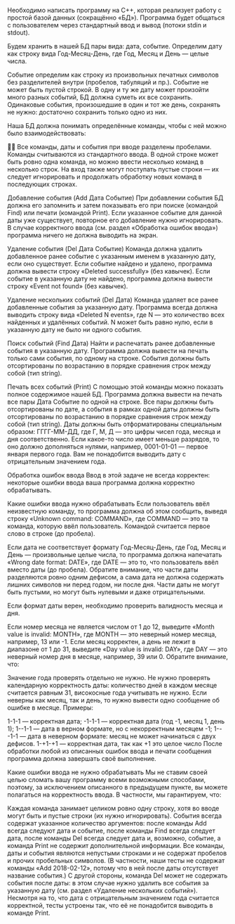 Необходимо написать программу на С++, которая реализует работу с простой базой данных (сокращённо «БД»). Программа будет общаться с пользователем через стандартный ввод и вывод (потоки stdin и stdout).

Будем хранить в нашей БД пары вида: дата, событие. Определим дату как строку вида Год-Месяц-День, где Год, Месяц и День — целые числа.

Событие определим как строку из произвольных печатных символов без разделителей внутри (пробелов, табуляций и пр.). Событие не может быть пустой строкой. В одну и ту же дату может произойти много разных событий, БД должна суметь их все сохранить. Одинаковые события, произошедшие в один и тот же день, сохранять не нужно: достаточно сохранить только одно из них.

Наша БД должна понимать определённые команды, чтобы с ней можно было взаимодействовать:


Все команды, даты и события при вводе разделены пробелами. Команды считываются из стандартного ввода. В одной строке может быть ровно одна команда, но можно ввести несколько команд в несколько строк. На вход также могут поступать пустые строки — их следует игнорировать и продолжать обработку новых команд в последующих строках.

Добавление события (Add Дата Событие)
При добавлении события БД должна его запомнить и затем показывать его при поиске (командой Find) или печати (командой Print). Если указанное событие для данной даты уже существует, повторное его добавление нужно игнорировать. В случае корректного ввода (см. раздел «Обработка ошибок ввода») программа ничего не должна выводить на экран.

Удаление события (Del Дата Событие)
Команда должна удалить добавленное ранее событие с указанным именем в указанную дату, если оно существует. Если событие найдено и удалено, программа должна вывести строку «Deleted successfully» (без кавычек). Если событие в указанную дату не найдено, программа должна вывести строку «Event not found» (без кавычек).

Удаление нескольких событий (Del Дата)
Команда удаляет все ранее добавленные события за указанную дату. Программа всегда должна выводить строку вида «Deleted N events», где N — это количество всех найденных и удалённых событий. N может быть равно нулю, если в указанную дату не было ни одного события.

Поиск событий (Find Дата)
Найти и распечатать ранее добавленные события в указанную дату. Программа должна вывести на печать только сами события, по одному на строке. События должны быть отсортированы по возрастанию в порядке сравнения строк между собой (тип string).

Печать всех событий (Print)
С помощью этой команды можно показать полное содержимое нашей БД. Программа должна вывести на печать все пары Дата Событие по одной на строке. Все пары должны быть отсортированы по дате, а события в рамках одной даты должны быть отсортированы по возрастанию в порядке сравнения строк между собой (тип string). Даты должны быть отформатированы специальным образом: ГГГГ-ММ-ДД, где Г, М, Д — это цифры чисел года, месяца и дня соответственно. Если какое-то число имеет меньше разрядов, то оно должно дополняться нулями, например, 0001-01-01 — первое января первого года. Вам не понадобится выводить дату с отрицательным значением года.

Обработка ошибок ввода
Ввод в этой задаче не всегда корректен: некоторые ошибки ввода ваша программа должна корректно обрабатывать.

Какие ошибки ввода нужно обрабатывать
Если пользователь ввёл неизвестную команду, то программа должна об этом сообщить, выведя строку «Unknown command: COMMAND», где COMMAND — это та команда, которую ввёл пользователь. Командой считается первое слово в строке (до пробела).

Если дата не соответствует формату Год-Месяц-День, где Год, Месяц и День — произвольные целые числа, то программа должна напечатать «Wrong date format: DATE», где DATE — это то, что пользователь ввёл вместо даты (до пробела). Обратите внимание, что части даты разделяются ровно одним дефисом, а сама дата не должна содержать лишних символов ни перед годом, ни после дня. Части даты не могут быть пустыми, но могут быть нулевыми и даже отрицательными.

Если формат даты верен, необходимо проверить валидность месяца и дня.

Если номер месяца не является числом от 1 до 12, выведите «Month value is invalid: MONTH», где MONTH — это неверный номер месяца, например, 13 или -1.
Если месяц корректен, а день не лежит в диапазоне от 1 до 31, выведите «Day value is invalid: DAY», где DAY — это неверный номер дня в месяце, например, 39 или 0.
Обратите внимание, что:

Значение года проверять отдельно не нужно.
Не нужно проверять календарную корректность даты: количество дней в каждом месяце считается равным 31, високосные года учитывать не нужно.
Если неверны как месяц, так и день, то нужно вывести одно сообщение об ошибке в месяце.
Примеры:

1-1-1 — корректная дата;
-1-1-1 — корректная дата (год -1, месяц 1, день 1);
1--1-1 — дата в верном формате, но с некорректным месяцем -1;
1---1-1 — дата в неверном формате: месяц не может начинаться с двух дефисов.
1-+1-+1 — корректная дата, так как +1 это целое число
После обработки любой из описанных ошибок ввода и печати сообщения программа должна завершать своё выполнение.

Какие ошибки ввода не нужно обрабатывать
Мы не ставим своей целью сломать вашу программу всеми возможными способами, поэтому, за исключением описанного в предыдущем пункте, вы можете полагаться на корректность ввода. В частности, мы гарантируем, что:

Каждая команда занимает целиком ровно одну строку, хотя во вводе могут быть и пустые строки (их нужно игнорировать).
События всегда содержат указанное количество аргументов: после команды Add всегда следуют дата и событие, после команды Find всегда следует дата, после команды Del всегда следует дата и, возможно, событие, а команда Print не содержит дополнительной информации.
Все команды, даты и события являются непустыми строками и не содержат пробелов и прочих пробельных символов. (В частности, наши тесты не содержат команды «Add 2018-02-12», потому что в ней после даты отсутствует название события.) С другой стороны, команда Del может не содержать события после даты: в этом случае нужно удалить все события за указанную дату (см. раздел «Удаление нескольких событий»).
Несмотря на то, что дата с отрицательным значением года считается корректной, тесты устроены так, что её не понадобится выводить в команде Print.
